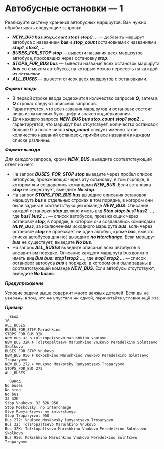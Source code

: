 Автобусные остановки — 1<a name="TOP"></a>
===================

Реализуйте систему хранения автобусных маршрутов. Вам нужно обрабатывать следующие запросы:

   * ***NEW_BUS bus stop_count stop1 stop2 ...*** — добавить маршрут автобуса с названием ***bus*** и ***stop_count*** остановками с названиями ***stop1***, ***stop2***, ***...***
   * ***BUSES_FOR_STOP stop*** — вывести названия всех маршрутов автобуса, проходящих через остановку ***stop***.
   * ***STOPS_FOR_BUS bus*** — вывести названия всех остановок маршрута ***bus*** со списком автобусов, на которые можно пересесть на каждой из остановок.
   * ***ALL_BUSES*** — вывести список всех маршрутов с остановками.

***Формат ввода***

  * В первой строке ввода содержится количество запросов ***Q***, затем в ***Q*** строках следуют описания запросов.
  * Гарантируется, что все названия маршрутов и остановок состоят лишь из латинских букв, цифр и знаков подчёркивания.
  * Для каждого запроса ***NEW_BUS bus stop_count stop1 stop2 ...*** гарантируется, что маршрут bus отсутствует, количество остановок больше 0, а после числа ***stop_count*** следует именно такое количество названий остановок, причём все названия в каждом списке различны.


***Формат вывода***

Для каждого запроса, кроме ***NEW_BUS***, выведите соответствующий ответ на него:
   * На запрос ***BUSES_FOR_STOP stop*** выведите через пробел список автобусов, проезжающих через эту остановку, в том порядке, в котором они создавались командами ***NEW_BUS***. Если остановка ***stop*** не существует, выведите ***No stop***.
   * На запрос ***STOPS_FOR_BUS bus*** выведите описания остановок маршрута ***bus*** в отдельных строках в том порядке, в котором они были заданы в соответствующей команде ***NEW_BUS***. Описание каждой остановки ***stop*** должно иметь вид ***Stop stop: bus1 bus2 ...***, где ***bus1 bus2 ...*** — список автобусов, проезжающих через остановку ***stop***, в порядке, в котором они создавались командами ***NEW_BUS***, за исключением исходного маршрута ***bus***. Если через остановку ***stop*** не проезжает ни один автобус, кроме ***bus***, вместо списка автобусов для неё выведите ***no interchange***. Если маршрут ***bus*** не существует, выведите ***No bus***.
   * На запрос ***ALL_BUSES*** выведите описания всех автобусов в алфавитном порядке. Описание каждого маршрута bus должно иметь вид ***Bus bus: stop1 stop2 ...***, где ***stop1 stop2 ...*** — список остановок автобуса ***bus*** в порядке, в котором они были заданы в соответствующей команде ***NEW_BUS***. Если автобусы отсутствуют, выведите ***No buses***.

***Предупреждение***

Условие задачи выше содержит много важных деталей. Если вы не уверены в том, что не упустили ни одной, перечитайте условие ещё раз.

***Пример***

```
  Ввод
10
ALL_BUSES
BUSES_FOR_STOP Marushkino
STOPS_FOR_BUS 32K
NEW_BUS 32 3 Tolstopaltsevo Marushkino Vnukovo
NEW_BUS 32K 6 Tolstopaltsevo Marushkino Vnukovo Peredelkino Solntsevo Skolkovo
BUSES_FOR_STOP Vnukovo
NEW_BUS 950 6 Kokoshkino Marushkino Vnukovo Peredelkino Solntsevo Troparyovo
NEW_BUS 272 4 Vnukovo Moskovsky Rumyantsevo Troparyovo
STOPS_FOR_BUS 272
ALL_BUSES
```

```
  Вывод
No buses
No stop
No bus
32 32K
Stop Vnukovo: 32 32K 950
Stop Moskovsky: no interchange
Stop Rumyantsevo: no interchange
Stop Troparyovo: 950
Bus 272: Vnukovo Moskovsky Rumyantsevo Troparyovo
Bus 32: Tolstopaltsevo Marushkino Vnukovo
Bus 32K: Tolstopaltsevo Marushkino Vnukovo Peredelkino Solntsevo Skolkovo
Bus 950: Kokoshkino Marushkino Vnukovo Peredelkino Solntsevo Troparyovo
```
